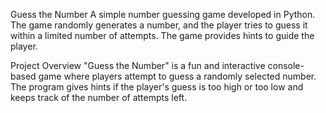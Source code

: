Guess the Number
A simple number guessing game developed in Python. The game randomly generates a number, and the player tries to guess it within a limited number of attempts. The game provides hints to guide the player.

Project Overview
"Guess the Number" is a fun and interactive console-based game where players attempt to guess a randomly selected number. The program gives hints if the player's guess is too high or too low and keeps track of the number of attempts left.
